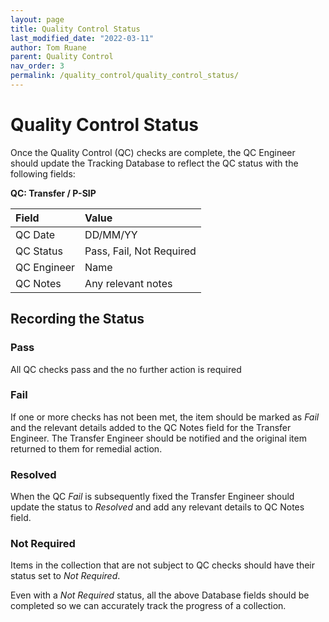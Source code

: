 ```yaml
---
layout: page
title: Quality Control Status
last_modified_date: "2022-03-11"
author: Tom Ruane
parent: Quality Control
nav_order: 3
permalink: /quality_control/quality_control_status/
---
```

# Quality Control Status
Once the Quality Control (QC) checks are complete, the QC Engineer  should update the Tracking Database to reflect the QC status with the following fields:

__QC: Transfer / P-SIP__

| Field | Value |
|:---|:---|
| QC Date | DD/MM/YY |
| QC Status | Pass, Fail, Not Required |
| QC Engineer | Name |
| QC Notes | Any relevant notes |

## Recording the Status

### Pass
All QC checks pass and the no further action is required

### Fail
If one or more checks has not been met, the item should be marked as _Fail_ and the relevant details added to the QC Notes field for the Transfer Engineer.  The Transfer Engineer should be notified and the original item returned to them for remedial action.

### Resolved
When the QC _Fail_ is subsequently fixed the Transfer Engineer should update the status to _Resolved_ and add any relevant details to QC Notes field.  

### Not Required
Items in the collection that are not subject to QC checks should have their status set to _Not Required_.  

Even with a _Not Required_ status, all the above Database fields should be completed so we can accurately track the progress of a collection.
